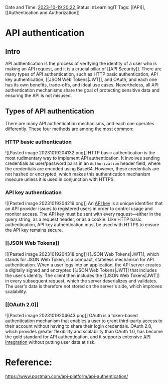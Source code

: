 Date and Time: <u> 2023-10-19 20:22 </u>
Status: #LearningIT
Tags: [[API]], [[Authentication and Authorization]]

# API authentication
## Intro

API authentication is the process of verifying the identity of a user who is making an API request, and it is a crucial pillar of [[API Security]]. There are many types of API authentication, such as HTTP basic authentication, API key authentication, [[JSON Web Tokens|JWT]], and OAuth, and each one has its own benefits, trade-offs, and ideal use cases. Nevertheless, all API authentication mechanisms share the goal of protecting sensitive data and ensuring the API is not misused.

## Types of API authentication
There are many API authentication mechanisms, and each one operates differently. These four methods are among the most common:

### HTTP basic authentication
![[Pasted image 20231019204132.png]]
HTTP basic authentication is the most rudimentary way to implement API authentication. It involves sending credentials as user/password pairs in an `Authorization` header field, where the credentials are encoded using Base64. However, these credentials are not hashed or encrypted, which makes this authentication mechanism insecure unless it is used in conjunction with HTTPS.

### API key authentication
![[Pasted image 20231019204219.png]]
An [API key](https://www.postman.com/api-glossary/#api-key) is a unique identifier that an API provider issues to registered users in order to control usage and monitor access. The API key must be sent with every request—either in the query string, as a request header, or as a cookie. Like HTTP basic authentication, API key authentication must be used with HTTPS to ensure the API key remains secure.
### [[JSON Web Tokens]]
![[Pasted image 20231019204318.png]]
[[JSON Web Tokens|JWT]], which stands for JSON Web Token, is a compact, stateless mechanism for API authentication. When a user logs into an application, the API server creates a digitally signed and encrypted [[JSON Web Tokens|JWT]] that includes the user's identity. The client then includes the [[JSON Web Tokens|JWT]] in every subsequent request, which the server deserializes and validates. The user's data is therefore not stored on the server's side, which improves scalability.

### [[OAuth 2.0]]
![[Pasted image 20231019204643.png]]
OAuth is a token-based authentication mechanism that enables a user to grant third-party access to their account without having to share their login credentials. OAuth 2.0, which provides greater flexibility and scalability than OAuth 1.0, has become the gold standard for API authentication, and it supports extensive [API integration](https://www.postman.com/api-platform/api-integration/) without putting user data at risk.
# Reference:
https://www.postman.com/api-platform/api-authentication/


 